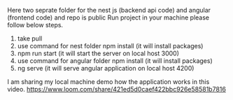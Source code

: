 Here two seprate folder for the nest js (backend api code) and angular (frontend code) and repo is public
Run project in your machine please follow below steps.
1) take pull
2) use command for nest folder npm install (it will install packages)
3) npm run start (it will start the server on local host 3000)
4) use command for angular folder npm install (it will install packages)
5) ng serve (it will serve angular application on local host 4200)

I am sharing my local machine demo how the application works in this video.
 https://www.loom.com/share/421ed5d0caef422bbc926e58581b7816 

